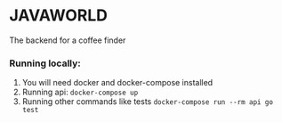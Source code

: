# JAVAWORLD
The backend for a coffee finder

### Running locally:
1. You will need docker and docker-compose installed
2. Running api: `docker-compose up`
3. Running other commands like tests `docker-compose run --rm api go test`
